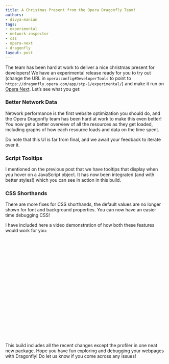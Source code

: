 ```yaml
---
title: A Christmas Present from the Opera Dragonfly Team!
authors:
- divya-manian
tags:
- experimental
- network-inspector
- css
- opera-next
- dragonfly
layout: post
---
```

<p>The team has been hard at work to deliver a nice christmas present for developers! We have an experimental release ready for you to try out (change the URL in <code>opera:config#DeveloperTools</code> to point to <code><a>https://dragonfly.opera.com/app/stp-1/experimental/</a></code>) and make it run on <a href="http://opera.com/next/">Opera Next</a>. Let&#8217;s see what you get:</p>

<h3 id="better_network_data">Better Network Data</h3>

<p>Network performance is the first website optimization you should do, and the Opera Dragonfly team has been hard at work to make this even better! You now get a better overview of all the resources as they get loaded, including graphs of how each resource loads and data on the time spent. </p>

<p>Do note that this UI is far from final, and we await your feedback to iterate over it.</p>

<h3 id="script_tooltips">Script Tooltips</h3>

<p>I mentioned on the previous post that we have tooltips that display when you hover on a JavaScript object. It has now been integrated (and with better styles!) which you can see in action in this build. </p>


<h3 id="css_shorthands">CSS Shorthands</h3>

<p>There are more fixes for CSS shorthands, the default values are no longer shown for font and background properties. You can now have an easier time debugging CSS! </p>

<p>I have included here a video demonstration of how both these features would work for you:</p>

<object width="560" height="315"><param name="movie" value="http://www.youtube.com/v/Zng4yzE_Eg8?version=3&amp;amp;hl=en_US&amp;amp;rel=0" /><param name="allowFullScreen" value="true" /><param name="allowscriptaccess" value="never" /><embed src="http://www.youtube.com/v/Zng4yzE_Eg8?version=3&amp;amp;hl=en_US&amp;amp;rel=0" type="application/x-shockwave-flash" width="560" height="315" allowfullscreen="true" allowscriptaccess="never" /></object>

<p>This build includes all the recent changes except the profiler in one neat new package. Hope you have fun exploring and debugging your webpages with Dragonfly! Do let us know if you come across any issues!</p>

